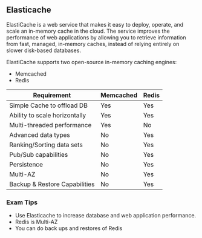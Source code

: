 ## Elasticache

ElastiCache is a web service that makes it easy to deploy, operate, and scale an in-memory cache in the cloud. The service improves the performance of web applications by allowing you to retrieve information from fast, managed, in-memory caches, instead of relying entirely on slower disk-based databases.

ElastiCache supports two open-source in-memory caching engines:
- Memcached
- Redis

Requirement | Memcached | Redis
------------|-----------|------------
Simple Cache to offload DB    | Yes | Yes
Ability to scale horizontally | Yes | Yes
Multi-threaded performance    | Yes | No
Advanced data types           | No  | Yes
Ranking/Sorting data sets     | No  | Yes
Pub/Sub capabilities          | No  | Yes
Persistence                   | No  | Yes
Multi-AZ                      | No  | Yes
Backup & Restore Capabilities | No  | Yes

### Exam Tips
- Use Elasticache to increase database and web application performance.
- Redis is Multi-AZ
- You can do back ups and restores of Redis